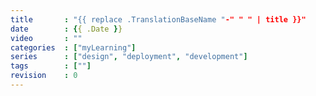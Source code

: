 ```yaml
---
title       : "{{ replace .TranslationBaseName "-" " " | title }}"
date        : {{ .Date }}
video       : ""
categories  : ["myLearning"]
series      : ["design", "deployment", "development"]
tags        : [""]
revision    : 0
---
```

